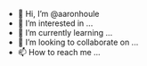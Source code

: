 - 👋 Hi, I’m @aaronhoule
- 👀 I’m interested in ...
- 🌱 I’m currently learning ...
- 💞️ I’m looking to collaborate on ...
- 📫 How to reach me ...

<!---
aaronhoule/aaronhoule is a ✨ special ✨ repository because its `README.md` (this file) appears on your GitHub profile.
You can click the Preview link to take a look at your changes.
--->
